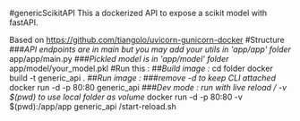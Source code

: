#genericScikitAPI
This a dockerized API to expose a scikit model with fastAPI.

Based on https://github.com/tiangolo/uvicorn-gunicorn-docker
#Structure 
###*API endpoints are in main but you may add your utils in 'app/app' folder*
app/app/main.py 
###*Pickled model is in 'app/model' folder*
app/model/your_model.pkl
#Run this :
##*Build image :*
cd folder
docker build -t generic_api .
##*Run image :*
###*remove -d to keep CLI attached*
docker run -d -p 80:80 generic_api
###*Dev mode : run with live reload / -v $(pwd) to use local folder as volume*
docker run -d -p 80:80 -v $(pwd):/app/app generic_api /start-reload.sh

